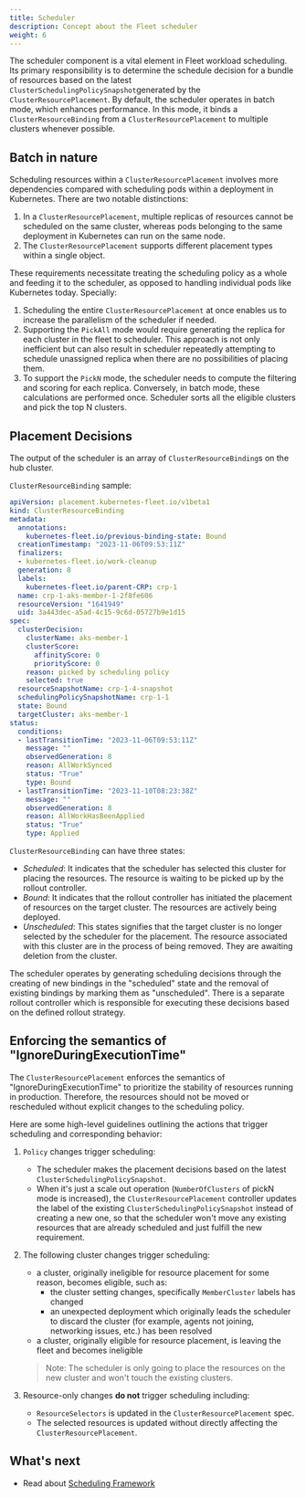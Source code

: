```yaml
---
title: Scheduler
description: Concept about the Fleet scheduler
weight: 6
---
```


The scheduler component is a vital element in Fleet workload scheduling. Its primary responsibility is to determine the
schedule decision for a bundle of resources based on the latest `ClusterSchedulingPolicySnapshot`generated by the `ClusterResourcePlacement`.
By default, the scheduler operates in batch mode, which enhances performance. In this mode, it binds a `ClusterResourceBinding`
from a `ClusterResourcePlacement` to multiple clusters whenever possible.

## Batch in nature

Scheduling resources within a `ClusterResourcePlacement` involves more dependencies compared with scheduling pods within
a deployment in Kubernetes. There are two notable distinctions:

1. In a `ClusterResourcePlacement`, multiple replicas of resources cannot be scheduled on the same cluster, whereas pods
belonging to the same deployment in Kubernetes can run on the same node.
2. The `ClusterResourcePlacement` supports different placement types within a single object.

These requirements necessitate treating the scheduling policy as a whole and feeding it to the scheduler, as opposed to 
handling individual pods like Kubernetes today. Specially:
1. Scheduling the entire `ClusterResourcePlacement` at once enables us to increase the parallelism of the scheduler if
needed.
2. Supporting the `PickAll` mode would require generating the replica for each cluster in the fleet to scheduler. This
approach is not only inefficient but can also result in scheduler repeatedly attempting to schedule unassigned replica when
there are no possibilities of placing them.
3. To support the `PickN` mode, the scheduler needs to compute the filtering and scoring for each replica. Conversely,
in batch mode, these calculations are performed once. Scheduler sorts all the eligible clusters and pick the top N clusters.

## Placement Decisions

The output of the scheduler is an array of `ClusterResourceBinding`s on the hub cluster.

`ClusterResourceBinding` sample:
```yaml
apiVersion: placement.kubernetes-fleet.io/v1beta1
kind: ClusterResourceBinding
metadata:
  annotations:
    kubernetes-fleet.io/previous-binding-state: Bound
  creationTimestamp: "2023-11-06T09:53:11Z"
  finalizers:
  - kubernetes-fleet.io/work-cleanup
  generation: 8
  labels:
    kubernetes-fleet.io/parent-CRP: crp-1
  name: crp-1-aks-member-1-2f8fe606
  resourceVersion: "1641949"
  uid: 3a443dec-a5ad-4c15-9c6d-05727b9e1d15
spec:
  clusterDecision:
    clusterName: aks-member-1
    clusterScore:
      affinityScore: 0
      priorityScore: 0
    reason: picked by scheduling policy
    selected: true
  resourceSnapshotName: crp-1-4-snapshot
  schedulingPolicySnapshotName: crp-1-1
  state: Bound
  targetCluster: aks-member-1
status:
  conditions:
  - lastTransitionTime: "2023-11-06T09:53:11Z"
    message: ""
    observedGeneration: 8
    reason: AllWorkSynced
    status: "True"
    type: Bound
  - lastTransitionTime: "2023-11-10T08:23:38Z"
    message: ""
    observedGeneration: 8
    reason: AllWorkHasBeenApplied
    status: "True"
    type: Applied
```

`ClusterResourceBinding` can have three states:
* _Scheduled_: It indicates that the scheduler has selected this cluster for placing the resources. The resource is waiting
to be picked up by the rollout controller.  
* _Bound_: It indicates that the rollout controller has initiated the placement of resources on the target cluster. The
resources are actively being deployed.
* _Unscheduled_: This states signifies that the target cluster is no longer selected by the scheduler for the placement.
The resource associated with this cluster are in the process of being removed. They are awaiting deletion from the cluster.

The scheduler operates by generating scheduling decisions through the creating of new bindings in the "scheduled" state
and the removal of existing bindings by marking them as "unscheduled". There is a separate rollout controller which is
responsible for executing these decisions based on the defined rollout strategy.

## Enforcing the semantics of "IgnoreDuringExecutionTime"

The `ClusterResourcePlacement` enforces the semantics of "IgnoreDuringExecutionTime" to prioritize the stability of resources
running in production. Therefore, the resources should not be moved or rescheduled without explicit changes to the scheduling
policy. 

Here are some high-level guidelines outlining the actions that trigger scheduling and corresponding behavior:
1. `Policy` changes trigger scheduling:
    * The scheduler makes the placement decisions based on the latest `ClusterSchedulingPolicySnapshot`.
    * When it's just a scale out operation (`NumberOfClusters` of pickN mode is increased), the `ClusterResourcePlacement`
controller updates the label of the existing `ClusterSchedulingPolicySnapshot` instead of creating a new one, so that 
the scheduler won't move any existing resources that are already scheduled and just fulfill the new requirement.

2. The following cluster changes trigger scheduling:
    * a cluster, originally ineligible for resource placement for some reason, becomes eligible, such as:
      * the cluster setting changes, specifically `MemberCluster` labels has changed
      * an unexpected deployment which originally leads the scheduler to discard the cluster (for example, agents not joining,
      networking issues, etc.) has been resolved
    * a cluster, originally eligible for resource placement, is leaving the fleet and becomes ineligible
    > Note: The scheduler is only going to place the resources on the new cluster and won't touch the existing clusters.

3. Resource-only changes **do not** trigger scheduling including:
    * `ResourceSelectors` is updated in the `ClusterResourcePlacement` spec.
    * The selected resources is updated without directly affecting the `ClusterResourcePlacement`.

## What's next
 * Read about [Scheduling Framework](scheduling-framework)
